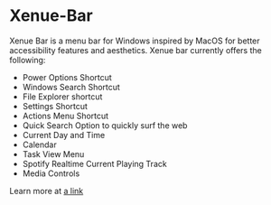 # Xenue-Bar
Xenue Bar is a menu bar for Windows inspired by MacOS for better accessibility features and aesthetics. Xenue bar currently offers the following:

- Power Options Shortcut
- Windows Search Shortcut
- File Explorer shortcut 
- Settings Shortcut 
- Actions Menu Shortcut
- Quick Search Option to quickly surf the web
- Current Day and Time
- Calendar
- Task View Menu
- Spotify Realtime Current Playing Track
- Media Controls

Learn more at [a link](xenuebar.000webhostapp.com/)
